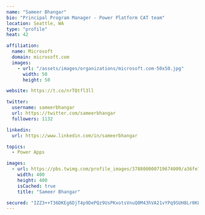 ```yaml
---
name: "Sameer Bhangar"
bio: "Principal Program Manager - Power Platform CAT team"
location: Seattle, WA
type: "profile"
heat: 42

affiliation:
  name: Microsoft
  domain: microsoft.com
  images:
    - url: "/assets/images/organizations/microsoft.com-50x50.jpg"
      width: 50
      height: 50

website: https://t.co/nrTQtfl3ll

twitter:
  username: sameerbhangar
  url: https://twitter.com/sameerbhangar
  followers: 1132

linkedin:
  url: https://www.linkedin.com/in/sameerbhangar

topics:
  - Power Apps

images:
  - url: https://pbs.twimg.com/profile_images/378800000719674009/a36fe7ddfab1778b76e5793772e43798_400x400.jpeg
    width: 400
    height: 400
    isCached: true
    title: "Sameer Bhangar"

secured: "IZZ3++T36DKEg6DjT4p9DePQz9UsPKxotsVnuQ0M43hVA21vYPq9SUH8Lr0K8+xSV0H0bsXUmdeHe3Rj0BKCycdEZulIJ82Sk9ZYTDbN9MNNMHrlUhpKPbX7gDOYOelY+rQHLKxgk22GZs4ByTYd0nPl6oGAsnWz4Gqz4LVdnwNMTqHFk51MEGzMMhTtT+GAmecqOqgWlU4de21FpLSL+OwasdRI+GREDBLvJf6w+Z5Ejj/e4xC1coxsA0USEaHalVH/cnsOrublNpt2rULaTfGl0uKcRQ9wAJvr8/2oiFigquPBHOF7bUcdKmRnNmx9DBbjHcYZze/RI8tGAE7eP4cCOT1WFkohDGJ8/143a2D5TX1NYfTw+nAMEf6BYY0fCtKEX85i08EAailN4eDy2Q82L6XMYHfjfCoo+O8dWzQ=;JGRSrp4pmUKjbK6iJNNbvA=="
---
```


